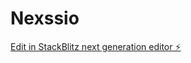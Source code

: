 # Nexssio

[Edit in StackBlitz next generation editor ⚡️](https://stackblitz.com/~/github.com/arjunlodhirajput01/Nexssio)